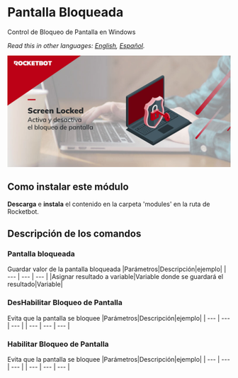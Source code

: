 # Pantalla Bloqueada
  
Control de Bloqueo de Pantalla en Windows  

*Read this in other languages: [English](Manual_screenLocked.md), [Español](Manual_screenLocked.es.md).*
  
![banner](imgs/Banner_screenLocked.png)
## Como instalar este módulo
  
__Descarga__ e __instala__ el contenido en la carpeta 'modules' en la ruta de Rocketbot.  



## Descripción de los comandos

### Pantalla bloqueada
  
Guardar valor de la pantalla bloqueada
|Parámetros|Descripción|ejemplo|
| --- | --- | --- |
|Asignar resultado a variable|Variable donde se guardará el resultado|Variable|
  

### DesHabilitar Bloqueo de Pantalla
  
Evita que la pantalla se bloquee
|Parámetros|Descripción|ejemplo|
| --- | --- | --- |
| --- | --- | --- |

### Habilitar Bloqueo de Pantalla
  
Evita que la pantalla se bloquee
|Parámetros|Descripción|ejemplo|
| --- | --- | --- |
| --- | --- | --- |
